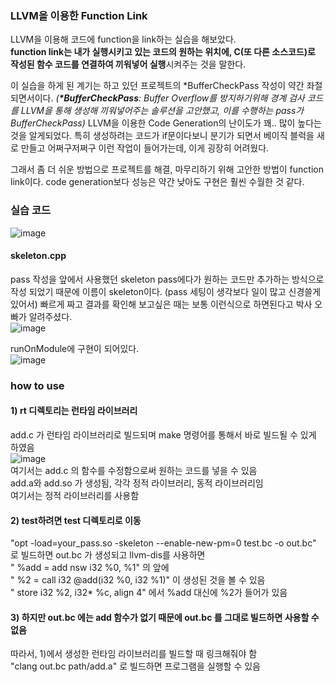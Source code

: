 ### LLVM을 이용한 Function Link
LLVM을 이용해 코드에 function을 link하는 실습을 해보았다.  
**function link는 내가 실행시키고 있는 코드의 원하는 위치에, C(또 다른 소스코드)로 작성된 함수 코드를 연결하여 끼워넣어 실행**시켜주는 것을 말한다.  
  
이 실습을 하게 된 계기는 하고 있던 프로젝트의 \*BufferCheckPass 작성이 약간 좌절되면서이다.
*(**\*BufferCheckPass**:  Buffer Overflow를 방지하기위해 경계 검사 코드를 LLVM을 통해 생성해 끼워넣어주는 솔루션을 고안했고, 이를 수행하는 pass가 BufferCheckPass)*
LLVM을 이용한 Code Generation의 난이도가 꽤.. 많이 높다는 것을 알게되었다.
특히 생성하려는 코드가 if문이다보니 분기가 되면서 베이직 블럭을 새로 만들고 어쩌구저쩌구 이런 작업이 들어가는데, 이게 굉장히 어려웠다.  
  
그래서 좀 더 쉬운 방법으로 프로젝트를 해결, 마무리하기 위해 고안한 방법이 function link이다. code generation보다 성능은 약간 낮아도 구현은 훨씬 수월한 것 같다.  




### 실습 코드
![image](https://user-images.githubusercontent.com/88612547/151503375-848656bf-063f-4fb1-8c32-16590a4e7fd6.png)

#### skeleton.cpp
pass 작성을 앞에서 사용했던 skeleton pass에다가 원하는 코드만 추가하는 방식으로 작성 되었기 때문에 이름이 skeleton이다.
(pass 세팅이 생각보다 일이 많고 신경쓸게 있어서) 빠르게 짜고 결과를 확인해 보고싶은 때는 보통 이런식으로 하면된다고 박사 오빠가 알려주셨다.  
![image](https://user-images.githubusercontent.com/88612547/151503521-02c247f9-9ab5-40ae-9e8d-bdc28ffa5d57.png)

runOnModule에 구현이 되어있다.  
![image](https://user-images.githubusercontent.com/88612547/151503870-89ca76dd-1bf5-4c76-90cf-8f3f7fdd2367.png)




### how to use
#### 1) rt 디렉토리는 런타임 라이브러리  
add.c 가 런타임 라이브러리로 빌드되며 make 명령어를 통해서 바로 빌드될 수 있게 하였음  
![image](https://user-images.githubusercontent.com/88612547/151502981-ddac0447-fc17-475e-ae58-cb4721e295a4.png)  
여기서는 add.c 의 함수를 수정함으로써 원하는 코드를 넣을 수 있음  
add.a와 add.so 가 생성됨, 각각 정적 라이브러리, 동적 라이브러리임  
여기서는 정적 라이브러리를 사용함  

#### 2) test하려면 test 디렉토리로 이동 
"opt -load=your_pass.so -skeleton --enable-new-pm=0 test.bc -o out.bc"  
로 빌드하면 out.bc 가 생성되고 llvm-dis를 사용하면  
"  %add = add nsw i32 %0, %1"           의 앞에  
"  %2 = call i32 @add(i32 %0, i32 %1)"  이 생성된 것을 볼 수 있음  
"  store i32 %2, i32* %c, align 4"      에서 %add 대신에 %2가 들어가 있음  

#### 3) 하지만 out.bc 에는 add 함수가 없기 때문에 out.bc 를 그대로 빌드하면 사용할 수 없음
따라서, 1)에서 생성한 런타임 라이브러리를 빌드할 때 링크해줘야 함  
"clang out.bc path/add.a" 로 빌드하면 프로그램을 실행할 수 있음  






